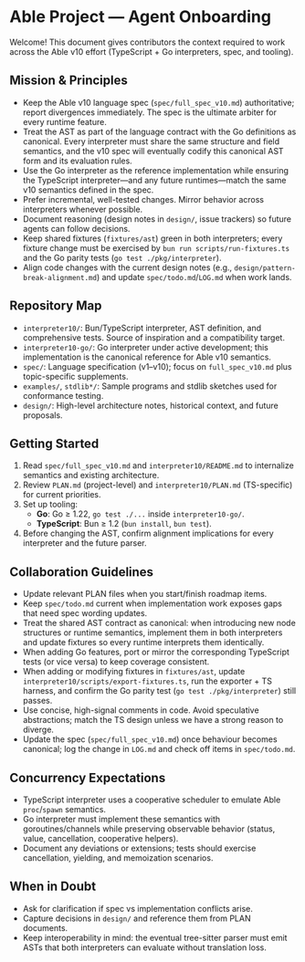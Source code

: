 # Able Project — Agent Onboarding

Welcome! This document gives contributors the context required to work across the Able v10 effort (TypeScript + Go interpreters, spec, and tooling).

## Mission & Principles
- Keep the Able v10 language spec (`spec/full_spec_v10.md`) authoritative; report divergences immediately. The spec is the ultimate arbiter for every runtime feature.
- Treat the AST as part of the language contract with the Go definitions as canonical. Every interpreter must share the same structure and field semantics, and the v10 spec will eventually codify this canonical AST form and its evaluation rules.
- Use the Go interpreter as the reference implementation while ensuring the TypeScript interpreter—and any future runtimes—match the same v10 semantics defined in the spec.
- Prefer incremental, well-tested changes. Mirror behavior across interpreters whenever possible.
- Document reasoning (design notes in `design/`, issue trackers) so future agents can follow decisions.
- Keep shared fixtures (`fixtures/ast`) green in both interpreters; every fixture change must be exercised by `bun run scripts/run-fixtures.ts` and the Go parity tests (`go test ./pkg/interpreter`).
- Align code changes with the current design notes (e.g., `design/pattern-break-alignment.md`) and update `spec/todo.md`/`LOG.md` when work lands.

## Repository Map
- `interpreter10/`: Bun/TypeScript interpreter, AST definition, and comprehensive tests. Source of inspiration and a compatibility target.
- `interpreter10-go/`: Go interpreter under active development; this implementation is the canonical reference for Able v10 semantics.
- `spec/`: Language specification (v1–v10); focus on `full_spec_v10.md` plus topic-specific supplements.
- `examples/`, `stdlib*/`: Sample programs and stdlib sketches used for conformance testing.
- `design/`: High-level architecture notes, historical context, and future proposals.

## Getting Started
1. Read `spec/full_spec_v10.md` and `interpreter10/README.md` to internalize semantics and existing architecture.
2. Review `PLAN.md` (project-level) and `interpreter10/PLAN.md` (TS-specific) for current priorities.
3. Set up tooling:
   - **Go**: Go ≥ 1.22, `go test ./...` inside `interpreter10-go/`.
   - **TypeScript**: Bun ≥ 1.2 (`bun install`, `bun test`).
4. Before changing the AST, confirm alignment implications for every interpreter and the future parser.

## Collaboration Guidelines
- Update relevant PLAN files when you start/finish roadmap items.
- Keep `spec/todo.md` current when implementation work exposes gaps that need spec wording updates.
- Treat the shared AST contract as canonical: when introducing new node structures or runtime semantics, implement them in both interpreters and update fixtures so every runtime interprets them identically.
- When adding Go features, port or mirror the corresponding TypeScript tests (or vice versa) to keep coverage consistent.
- When adding or modifying fixtures in `fixtures/ast`, update `interpreter10/scripts/export-fixtures.ts`, run the exporter + TS harness, and confirm the Go parity test (`go test ./pkg/interpreter`) still passes.
- Use concise, high-signal comments in code. Avoid speculative abstractions; match the TS design unless we have a strong reason to diverge.
- Update the spec (`spec/full_spec_v10.md`) once behaviour becomes canonical; log the change in `LOG.md` and check off items in `spec/todo.md`.

## Concurrency Expectations
- TypeScript interpreter uses a cooperative scheduler to emulate Able `proc`/`spawn` semantics.
- Go interpreter must implement these semantics with goroutines/channels while preserving observable behavior (status, value, cancellation, cooperative helpers).
- Document any deviations or extensions; tests should exercise cancellation, yielding, and memoization scenarios.

## When in Doubt
- Ask for clarification if spec vs implementation conflicts arise.
- Capture decisions in `design/` and reference them from PLAN documents.
- Keep interoperability in mind: the eventual tree-sitter parser must emit ASTs that both interpreters can evaluate without translation loss.
